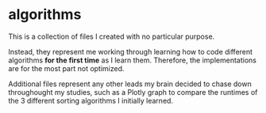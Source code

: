# algorithms

This is a collection of files I created with no particular purpose.

Instead, they represent me working through learning how to code
different algorithms **for the first time** as I learn them.
Therefore, the implementations are for the most part not optimized.

Additional files represent any other leads my brain decided to chase
down throughought my studies, such as a Plotly graph to compare the
runtimes of the 3 different sorting algorithms I initially learned.
